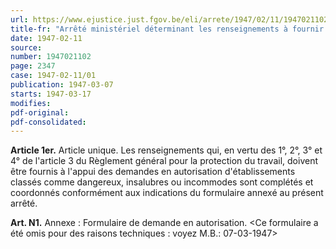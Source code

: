 ```yaml
---
url: https://www.ejustice.just.fgov.be/eli/arrete/1947/02/11/1947021102/justel
title-fr: "Arrêté ministériel déterminant les renseignements à fournir à l'appui d'une demande en autorisation d'un établissement classé comme dangereux, insalubre ou incommode."
date: 1947-02-11
source:
number: 1947021102
page: 2347
case: 1947-02-11/01
publication: 1947-03-07
starts: 1947-03-17
modifies:
pdf-original:
pdf-consolidated:
---
```


**Article 1er.** Article unique. Les renseignements qui, en vertu des 1°, 2°, 3° et 4° de l'article 3 du Règlement général pour la protection du travail, doivent être fournis à l'appui des demandes en autorisation d'établissements classés comme dangereux, insalubres ou incommodes sont complétés et coordonnés conformément aux indications du formulaire annexé au présent arrêté.

**Art. N1.** Annexe : Formulaire de demande en autorisation. <Ce formulaire a été omis pour des raisons techniques : voyez M.B.: 07-03-1947>
